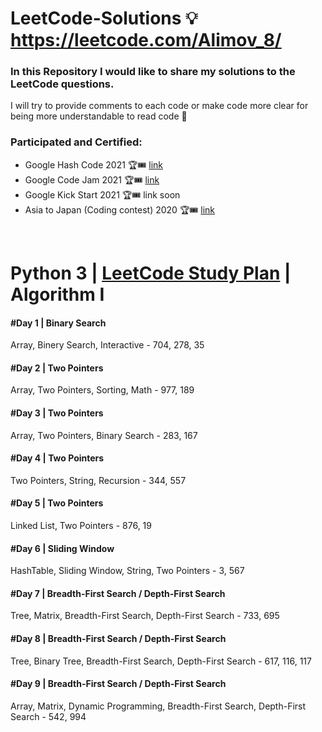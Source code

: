 # LeetCode-Solutions 💡 https://leetcode.com/Alimov_8/
### In this Repository I would like to share my solutions to the LeetCode questions.



I will try to provide comments to each code or make code more clear for being more understandable to read code 💬

### Participated and Certified:
- Google Hash Code 2021 🏆🎟 [link](https://drive.google.com/file/d/1U_rj13vygZNI6DywTjhBmshzNBcgZzh1/view?usp=sharing)
- Google Code Jam 2021  🏆🎟 [link](https://drive.google.com/file/d/1CQHxDgIdExqhrLHG0HI4plbtVAyVzDgj/view?usp=sharing)
- Google Kick Start 2021 🏆🎟 link soon
- Asia to Japan (Coding contest) 2020 🏆🎟 [link](https://drive.google.com/file/d/1Xymb6D0q4oemFzJI1jEWy8ASCLQzRV9Y/view?usp=sharing)

<br>
<!-- 
 ### 12 WeekLeetCode_Challenge: :mortar_board::mega:
1. Binary Search and Complexity Analysis
2. Binary Search Trees, Traversals and Balancing
3. Python Classes and Linked Lists
4. Stacks, Queues and Strings (coming soon)
5. Insertion Sort, Merge Sort and Divide-and-Conquer (coming soon)
6. Quicksort, Partitions and Average-case Complexity (coming soon)
7. Recursion, Backtracking and Dynamic Programming (coming soon)
8. Knapsack, Subsequence and Matrix Problems (coming soon)
9. Graphs, Breadth-First Search and Depth-First Search (coming soon)
10. Shortest Paths, Spanning Trees & Topological Sorting (coming soon)
11. Disjoint Sets and the Union Find Algorithm (coming soon)
12. Interview Questions, Tips & Practical Advice (coming soon) -->

# Python 3 | [LeetCode Study Plan](https://leetcode.com/study-plan/) | Algorithm I 
#### #Day 1 | Binary Search
Array, Binery Search, Interactive - 704, 278, 35

#### #Day 2 | Two Pointers
Array, Two Pointers, Sorting, Math - 977, 189

#### #Day 3 | Two Pointers
Array, Two Pointers, Binary Search - 283, 167

#### #Day 4 | Two Pointers
Two Pointers, String, Recursion - 344, 557

#### #Day 5 | Two Pointers
Linked List, Two Pointers - 876, 19

#### #Day 6 | Sliding Window
HashTable, Sliding Window, String, Two Pointers - 3, 567

#### #Day 7 | Breadth-First Search / Depth-First Search
Tree, Matrix, Breadth-First Search, Depth-First Search - 733, 695

#### #Day 8 | Breadth-First Search / Depth-First Search
Tree, Binary Tree, Breadth-First Search, Depth-First Search - 617, 116, 117

#### #Day 9 | Breadth-First Search / Depth-First Search
Array, Matrix, Dynamic Programming, Breadth-First Search, Depth-First Search - 542, 994

